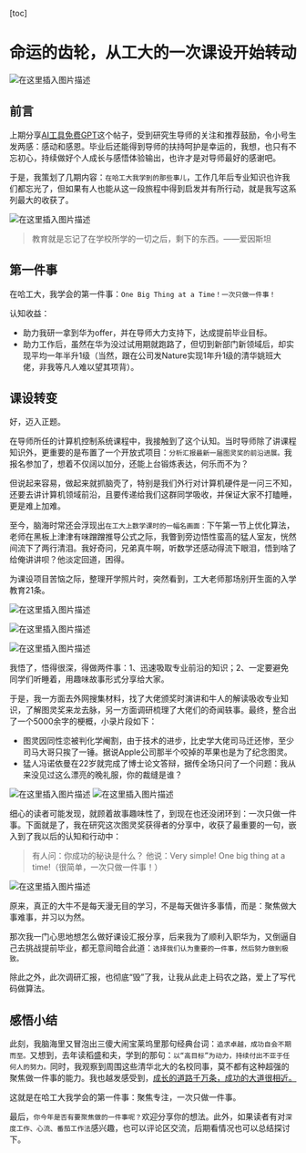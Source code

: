 

[toc]

# 命运的齿轮，从工大的一次课设开始转动



![在这里插入图片描述](https://img-blog.csdnimg.cn/direct/75f878a27f98471185e9f9dbc80d68df.jpeg)

## 前言

上期分享[AI工具免费GPT](https://mp.weixin.qq.com/s/LPtj6Z4hTy3vyOU7ob8kpQ)这个帖子，受到研究生导师的关注和推荐鼓励，令小号生发两感：感动和感恩。毕业后还能得到导师的扶持呵护是幸运的，我想，也只有不忘初心，持续做好个人成长与感悟体验输出，也许才是对导师最好的感谢吧。

于是，我策划了几期内容：`在哈工大我学到的那些事儿`，工作几年后专业知识也许我们都忘光了，但如果有人也能从这一段旅程中得到启发并有所行动，就是我写这系列最大的收获了。

![在这里插入图片描述](https://img-blog.csdnimg.cn/direct/35062d614dcc4e03af8338426bf8ab93.png)

> 教育就是忘记了在学校所学的一切之后，剩下的东西。——爱因斯坦

## 第一件事

在哈工大，我学会的第一件事：`One Big Thing at a Time！一次只做一件事！`

认知收益：

- 助力我研一拿到华为offer，并在导师大力支持下，达成提前毕业目标。
- 助力工作后，虽然在华为没过试用期就跑路了，但切到新部门新领域后，却实现平均一年半升1级（当然，跟在公司发Nature实现1年升1级的清华姚班大佬，非我等凡人难以望其项背）。

## 课设转变

好，迈入正题。

在导师所任的计算机控制系统课程中，我接触到了这个认知。当时导师除了讲课程知识外，更重要的是布置了一个开放式项目：`分析汇报最新一届图灵奖的前沿进展。`我报名参加了，想着不仅阔以加分，还能上台锻炼表达，何乐而不为？

但说起来容易，做起来就抓脑壳了，特别是我们外行对计算机硬件是一问三不知，还要去讲计算机领域前沿，且要传递给我们这群同学吸收，并保证大家不打瞌睡，更是难上加难。

至今，脑海时常还会浮现出`在工大上数学课时的一幅名画面：`下午第一节上优化算法，老师在黑板上津津有味蹭蹭推导公式之际，我瞥到旁边悟性蛮高的猛人室友，恍然间流下了两行清泪。我好奇问，兄弟真牛啊，听数学还感动得流下眼泪，悟到啥了给俺讲讲呗？他淡定回道，困得。

为课设项目苦恼之际，整理开学照片时，突然看到，工大老师那场别开生面的入学教育21条。

![在这里插入图片描述](https://img-blog.csdnimg.cn/direct/b38417dd69c44e7d9608e3c273568947.jpeg)

![在这里插入图片描述](https://img-blog.csdnimg.cn/direct/893090f9cba54c0ca75c18a168d14d0f.jpeg)

![在这里插入图片描述](https://img-blog.csdnimg.cn/direct/95b377b455f74e6ea467524372c609e8.jpeg)

我悟了，悟得很深，得做两件事：1、迅速吸取专业前沿的知识；2、一定要避免同学们听睡着，用趣味故事形式分享给大家。

于是，我一方面去外网搜集材料，找了大佬颁奖时演讲和牛人的解读吸收专业知识，了解图灵奖来龙去脉，另一方面调研梳理了大佬们的奇闻轶事。最终，整合出了一个5000余字的梗概，小录片段如下：

- 图灵因同性恋被判化学阉割，由于技术的进步，比史学大佬司马迁还惨，至少司马大哥只挨了一锤。据说Apple公司那半个咬掉的苹果也是为了纪念图灵。
- 猛人冯诺依曼在22岁就完成了博士论文答辩，据传全场只问了一个问题：我从来没见过这么漂亮的晚礼服，你的裁缝是谁？

![在这里插入图片描述](https://img-blog.csdnimg.cn/direct/7e8043b75e1b44ea9501a2ca8abf5699.jpeg)
![在这里插入图片描述](https://img-blog.csdnimg.cn/direct/fd4e35b7cddc4096b6c94beec6b42e03.jpeg)

细心的读者可能发现，就顾着故事趣味性了，到现在也还没闭环到：一次只做一件事。下面就是了，我在研究这次图灵奖获得者的分享中，收获了最重要的一句，嵌入到了我以后的认知和行动中：

> 有人问：你成功的秘诀是什么？
> 他说：Very simple! One big thing at a time!（很简单，一次只做一件事！）

![在这里插入图片描述](https://img-blog.csdnimg.cn/direct/05e6abdc1ae9453b8162d9047ef73b6e.jpeg)

原来，真正的大牛不是每天漫无目的学习，不是每天做许多事情，而是：聚焦做大事难事，并习以为然。

那次我一门心思地想怎么做好课设汇报分享，后来我为了顺利入职华为，又倒逼自己去挑战提前毕业，都无意间暗合此道：`选择我们认为重要的一件事，然后努力做到极致。`

除此之外，此次调研汇报，也彻底“毁”了我，让我从此走上码农之路，爱上了写代码做算法。

## 感悟小结

此刻，我脑海里又冒泡出三傻大闹宝莱坞里那句经典台词：`追求卓越，成功自会不期而至。`又想到，去年读稻盛和夫，学到的那句：`以“高目标”为动力，持续付出不亚于任何人的努力。`同时，我观察到周围这些清华北大的名校同事，莫不都有这种超强的聚焦做一件事的能力。我也越发感受到，[成长的道路千万条，成功的大道很相近。](https://mp.weixin.qq.com/s/gLbA7ndgFthGrZzKshogLQ)

这就是在哈工大我学会的第一件事：聚焦专注，一次只做一件事。

最后，`你今年是否有要聚焦做的一件事呢？`欢迎分享你的想法。此外，如果读者有对`深度工作、心流、番茄工作法`感兴趣，也可以评论区交流，后期看情况也可以总结探讨下。











